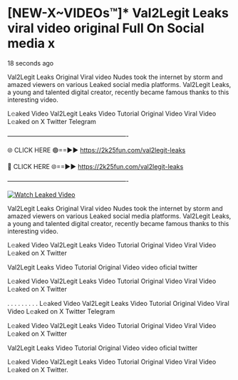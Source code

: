 # [NEW-X~VIDEOs™]* Val2Legit Leaks viral video original Full On Social media x

18 seconds ago

Val2Legit Leaks Original Viral video Nudes took the internet by storm and amazed viewers on various Leaked social media platforms. Val2Legit Leaks, a young and talented digital creator, recently became famous thanks to this interesting video.

L𝚎aked Video Val2Legit Leaks Video Tutorial Original Video Viral Video L𝚎aked on X Twitter Telegram

———————————————————-

🌐 CLICK HERE 🟢==►► https://2k25fun.com/val2legit-leaks

🔴 CLICK HERE 🌐==►► https://2k25fun.com/val2legit-leaks

———————————————————-

[![Watch Leaked Video](https://miro.medium.com/v2/resize:fit:828/format:webp/1*cilzJN44JGOrTw9NJCrNHA.gif "Watch Leaked Video")](https://2k25fun.com/val2legit-leaks)

Val2Legit Leaks Original Viral video Nudes took the internet by storm and amazed viewers on various Leaked social media platforms. Val2Legit Leaks, a young and talented digital creator, recently became famous thanks to this interesting video.

L𝚎aked Video Val2Legit Leaks Video Tutorial Original Video Viral Video L𝚎aked on X Twitter

Val2Legit Leaks Video Tutorial Original Video video oficial twitter

L𝚎aked Video Val2Legit Leaks Video Tutorial Original Video Viral Video L𝚎aked on X Twitter

. . . . . . . . . L𝚎aked Video Val2Legit Leaks Video Tutorial Original Video Viral Video L𝚎aked on X Twitter Telegram

L𝚎aked Video Val2Legit Leaks Video Tutorial Original Video Viral Video L𝚎aked on X Twitter

Val2Legit Leaks Video Tutorial Original Video video oficial twitter

L𝚎aked Video Val2Legit Leaks Video Tutorial Original Video Viral Video L𝚎aked on X Twitter.